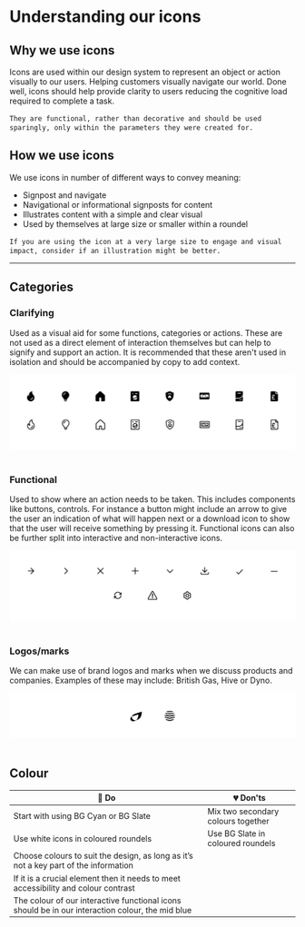 # Understanding our icons

## Why we use icons

Icons are used within our design system to represent an object or action visually to our users. Helping customers visually navigate our world. Done well, icons should help provide clarity to users reducing the cognitive load required to complete a task.  

```
They are functional, rather than decorative and should be used sparingly, only within the parameters they were created for.
```

## How we use icons

We use icons in number of different ways to convey meaning:

- Signpost and navigate
- Navigational or informational signposts for content
- Illustrates content with a simple and clear visual
- Used by themselves at large size or smaller within a roundel

```
If you are using the icon at a very large size to engage and visual impact, consider if an illustration might be better.
```

---

## Categories

### Clarifying

Used as a visual aid for some functions, categories or actions. These are not used as a direct element of interaction themselves but can help to signify and support an action. It is recommended that these aren't used in isolation and should be accompanied by copy to add context.

<img src="/assets/icons-bg.jpg" alt="Nucleus icons" />
<br>
<br>

### Functional

Used to show where an action needs to be taken. This includes components like buttons, controls. For instance a button might include an arrow to give the user an indication of what will happen next or a download icon to show that the user will receive something by pressing it. Functional icons can also be further split into interactive and non-interactive icons.

<img src="/assets/icons-functional.jpg" alt="Nucleus functional icons" />
<br>
<br>

### Logos/marks

We can make use of brand logos and marks when we discuss products and companies. Examples of these may include: British Gas, Hive or Dyno.

<img src="/assets/icons-logos.jpg" alt="Nucleus logo icons" />
<br>
<br>

## Colour

| 💚 Do | 💔 Don'ts |
| ----- | --------- |
| Start with using BG Cyan or BG Slate | Mix two secondary colours together |
| Use white icons in coloured roundels | Use BG Slate in coloured roundels |
| Choose colours to suit the design, as long as it’s not a key part of the information | |
| If it is a crucial element then it needs to meet accessibility and colour contrast | |
| The colour of our interactive functional icons should be in our interaction colour, the mid blue | |
